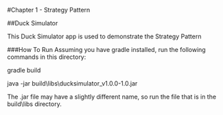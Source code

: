 #Chapter 1 - Strategy Pattern

##Duck Simulator

This Duck Simulator app is used to demonstrate the Strategy Pattern

###How To Run
Assuming you have gradle installed, run the following commands in this directory:

gradle build

java -jar build\libs\ducksimulator_v1.0.0-1.0.jar


The .jar file may have a slightly different name, so run the file that is in the build\libs directory.
